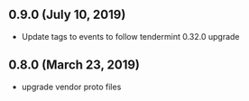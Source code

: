 ## 0.9.0 (July 10, 2019)
  - Update tags to events to follow tendermint 0.32.0 upgrade

## 0.8.0 (March 23, 2019)
  - upgrade vendor proto files
